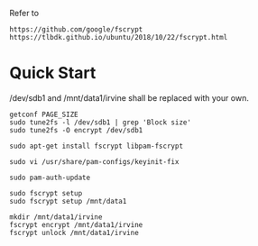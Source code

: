 Refer to 
```
https://github.com/google/fscrypt
https://tlbdk.github.io/ubuntu/2018/10/22/fscrypt.html
```

# Quick Start

/dev/sdb1 and /mnt/data1/irvine shall be replaced with your own.

```
getconf PAGE_SIZE
sudo tune2fs -l /dev/sdb1 | grep 'Block size'
sudo tune2fs -O encrypt /dev/sdb1

sudo apt-get install fscrypt libpam-fscrypt

sudo vi /usr/share/pam-configs/keyinit-fix

sudo pam-auth-update

sudo fscrypt setup
sudo fscrypt setup /mnt/data1

mkdir /mnt/data1/irvine
fscrypt encrypt /mnt/data1/irvine
fscrypt unlock /mnt/data1/irvine
```
